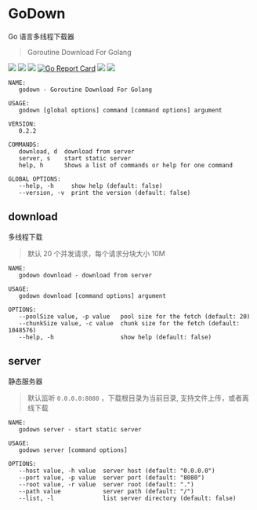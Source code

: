 # GoDown

Go 语言多线程下载器
> Goroutine Download For Golang

[![](https://img.shields.io/travis/windard/godown)](https://travis-ci.com/github/windard/godown)
[![](https://img.shields.io/tokei/lines/github/windard/godown)](https://github.com/windard/godown)
[![](https://img.shields.io/github/release/windard/godown.svg)](https://github.com/windard/godown/releases)
[![Go Report Card](https://goreportcard.com/badge/github.com/windard/godown)](https://goreportcard.com/report/github.com/windard/godown)
[![](https://img.shields.io/github/license/windard/godown)](https://github.com/windard/godown/blob/master/LICENSE)
[![](https://img.shields.io/badge/author-windard-359BE1)](https://windard.com)

```shell script
NAME:
   godown - Goroutine Download For Golang

USAGE:
   godown [global options] command [command options] argument

VERSION:
   0.2.2

COMMANDS:
   download, d  download from server
   server, s    start static server
   help, h      Shows a list of commands or help for one command

GLOBAL OPTIONS:
   --help, -h     show help (default: false)
   --version, -v  print the version (default: false)
```

## download

多线程下载
> 默认 20 个并发请求，每个请求分块大小 10M

```shell script
NAME:
   godown download - download from server

USAGE:
   godown download [command options] argument

OPTIONS:
   --poolSize value, -p value   pool size for the fetch (default: 20)
   --chunkSize value, -c value  chunk size for the fetch (default: 1048576)
   --help, -h                   show help (default: false)
```

## server

静态服务器
> 默认监听 `0.0.0.0:8080` ，下载根目录为当前目录, 支持文件上传，或者离线下载

```shell script
NAME:
   godown server - start static server

USAGE:
   godown server [command options]

OPTIONS:
   --host value, -h value  server host (default: "0.0.0.0")
   --port value, -p value  server port (default: "8080")
   --root value, -r value  server root (default: ".")
   --path value            server path (default: "/")
   --list, -l              list server directory (default: false)
```
